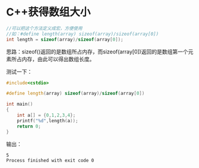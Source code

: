 # C++获得数组大小

```c++
//可以把这个方法定义成宏，方便使用
//如：#define length(array) sizeof(array)/sizeof(array[0])
int length = sizeof(array)/sizeof(array[0]);
```

思路：sizeof()返回的是数组所占内存，而sizeof(array[0])返回的是数组第一个元素所占内存，由此可以得出数组长度。

测试一下：

```c++
#include<cstdio>

#define length(array) sizeof(array)/sizeof(array[0])

int main()
{
    int a[] = {0,1,2,3,4};
    printf("%d",length(a));
    return 0;
}
```

输出：

```
5
Process finished with exit code 0
```

